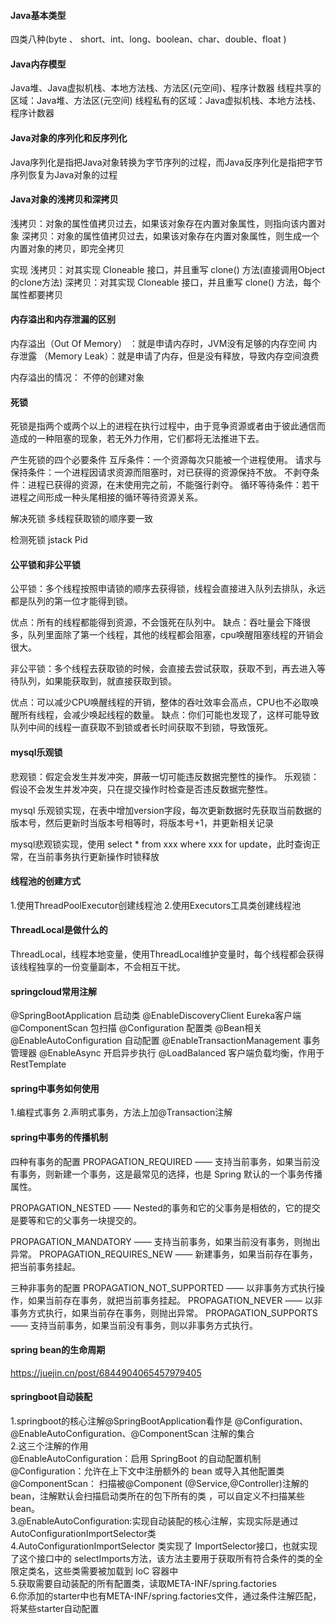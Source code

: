 #### Java基本类型

四类八种(byte 、 short、int、long、boolean、char、double、float )

#### Java内存模型

Java堆、Java虚拟机栈、本地方法栈、方法区(元空间)、程序计数器
线程共享的区域：Java堆、方法区(元空间)
线程私有的区域：Java虚拟机栈、本地方法栈、程序计数器

#### Java对象的序列化和反序列化

Java序列化是指把Java对象转换为字节序列的过程，而Java反序列化是指把字节序列恢复为Java对象的过程

#### Java对象的浅拷贝和深拷贝

浅拷贝：对象的属性值拷贝过去，如果该对象存在内置对象属性，则指向该内置对象
深拷贝：对象的属性值拷贝过去，如果该对象存在内置对象属性，则生成一个内置对象的拷贝，即完全拷贝

实现
浅拷贝：对其实现 Cloneable 接口，并且重写 clone() 方法(直接调用Object的clone方法)
深拷贝：对其实现 Cloneable 接口，并且重写 clone() 方法，每个属性都要拷贝

#### 内存溢出和内存泄漏的区别

内存溢出（Out Of Memory） ：就是申请内存时，JVM没有足够的内存空间
内存泄露 （Memory Leak）：就是申请了内存，但是没有释放，导致内存空间浪费

内存溢出的情况：
不停的创建对象

#### 死锁

死锁是指两个或两个以上的进程在执行过程中，由于竞争资源或者由于彼此通信而造成的一种阻塞的现象，若无外力作用，它们都将无法推进下去。

产生死锁的四个必要条件
互斥条件：一个资源每次只能被一个进程使用。
请求与保持条件：一个进程因请求资源而阻塞时，对已获得的资源保持不放。
不剥夺条件：进程已获得的资源，在末使用完之前，不能强行剥夺。
循环等待条件：若干进程之间形成一种头尾相接的循环等待资源关系。

解决死锁
多线程获取锁的顺序要一致

检测死锁
jstack Pid

#### 公平锁和非公平锁

公平锁：多个线程按照申请锁的顺序去获得锁，线程会直接进入队列去排队，永远都是队列的第一位才能得到锁。

优点：所有的线程都能得到资源，不会饿死在队列中。
缺点：吞吐量会下降很多，队列里面除了第一个线程，其他的线程都会阻塞，cpu唤醒阻塞线程的开销会很大。

非公平锁：多个线程去获取锁的时候，会直接去尝试获取，获取不到，再去进入等待队列，如果能获取到，就直接获取到锁。

优点：可以减少CPU唤醒线程的开销，整体的吞吐效率会高点，CPU也不必取唤醒所有线程，会减少唤起线程的数量。
缺点：你们可能也发现了，这样可能导致队列中间的线程一直获取不到锁或者长时间获取不到锁，导致饿死。

#### mysql乐观锁

悲观锁：假定会发生并发冲突，屏蔽一切可能违反数据完整性的操作。
乐观锁：假设不会发生并发冲突，只在提交操作时检查是否违反数据完整性。

mysql 乐观锁实现，在表中增加version字段，每次更新数据时先获取当前数据的版本号，然后更新时当版本号相等时，将版本号+1，并更新相关记录

mysql悲观锁实现，使用 select * from xxx where xxx for update，此时查询正常，在当前事务执行更新操作时锁释放

#### 线程池的创建方式

1.使用ThreadPoolExecutor创建线程池
2.使用Executors工具类创建线程池

#### ThreadLocal是做什么的

ThreadLocal，线程本地变量，使用ThreadLocal维护变量时，每个线程都会获得该线程独享的一份变量副本，不会相互干扰。

#### springcloud常用注解

@SpringBootApplication  启动类
@EnableDiscoveryClient  Eureka客户端
@ComponentScan  包扫描
@Configuration  配置类 @Bean相关
@EnableAutoConfiguration  自动配置
@EnableTransactionManagement  事务管理器
@EnableAsync  开启异步执行
@LoadBalanced  客户端负载均衡，作用于RestTemplate

#### spring中事务如何使用

1.编程式事务
2.声明式事务，方法上加@Transaction注解

#### spring中事务的传播机制

四种有事务的配置
PROPAGATION_REQUIRED —— 支持当前事务，如果当前没有事务，则新建一个事务，这是最常见的选择，也是 Spring 默认的一个事务传播属性。

PROPAGATION_NESTED —— Nested的事务和它的父事务是相依的，它的提交是要等和它的父事务一块提交的。

PROPAGATION_MANDATORY —— 支持当前事务，如果当前没有事务，则抛出异常。
PROPAGATION_REQUIRES_NEW —— 新建事务，如果当前存在事务，把当前事务挂起。

三种非事务的配置
PROPAGATION_NOT_SUPPORTED —— 以非事务方式执行操作，如果当前存在事务，就把当前事务挂起。
PROPAGATION_NEVER —— 以非事务方式执行，如果当前存在事务，则抛出异常。
PROPAGATION_SUPPORTS —— 支持当前事务，如果当前没有事务，则以非事务方式执行。

#### spring bean的生命周期
<https://juejin.cn/post/6844904065457979405>

#### springboot自动装配

1.springboot的核心注解@SpringBootApplication看作是 @Configuration、@EnableAutoConfiguration、@ComponentScan 注解的集合  
2.这三个注解的作用  
@EnableAutoConfiguration：启用 SpringBoot 的自动配置机制  
@Configuration：允许在上下文中注册额外的 bean 或导入其他配置类  
@ComponentScan： 扫描被@Component (@Service,@Controller)注解的 bean，注解默认会扫描启动类所在的包下所有的类 ，可以自定义不扫描某些 bean。  
3.@EnableAutoConfiguration:实现自动装配的核心注解，实现实际是通过 AutoConfigurationImportSelector类  
4.AutoConfigurationImportSelector 类实现了 ImportSelector接口，也就实现了这个接口中的 selectImports方法，该方法主要用于获取所有符合条件的类的全限定类名，这些类需要被加载到 IoC 容器中  
5.获取需要自动装配的所有配置类，读取META-INF/spring.factories  
6.你添加的starter中也有META-INF/spring.factories文件，通过条件注解匹配，将某些starter自动配置  
